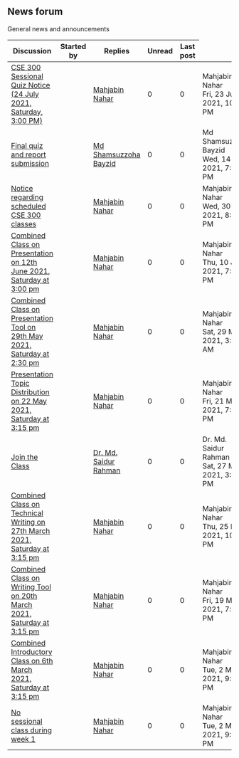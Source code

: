 <h2>News forum</h2>General news and announcements

<br />
<table><thead><tr><th>Discussion</th><th>Started by</th><th>Replies</th><th>Unread<a href="https://moodle.cse.buet.ac.bd/mod/forum/markposts.php?f=701&mark=read&returnpage=view.php"></a></th><th>Last post</th></tr></thead><tbody>
<tr><td><a href="CSE%20300%20Sessional%20Quiz%20Notice%20%2824%20July%202021%2C%20Saturday%2C%20300%20PM%29">CSE 300 Sessional Quiz Notice (24 July 2021, Saturday, 3:00 PM)</a></td>
<td><a href="https://moodle.cse.buet.ac.bd/user/view.php?id=1394&course=561"></a></td>
<td><a href="https://moodle.cse.buet.ac.bd/user/view.php?id=1394&course=561">Mahjabin Nahar</a></td>
<td>0</td>
<td>0</td>
<td>Mahjabin Nahar<br />Fri, 23 Jul 2021, 10:35 PM</td>
</tr>
<tr><td><a href="Final%20quiz%20and%20report%20submission">Final quiz and report submission</a></td>
<td><a href="https://moodle.cse.buet.ac.bd/user/view.php?id=1088&course=561"></a></td>
<td><a href="https://moodle.cse.buet.ac.bd/user/view.php?id=1088&course=561">Md Shamsuzzoha Bayzid</a></td>
<td>0</td>
<td>0</td>
<td>Md Shamsuzzoha Bayzid<br />Wed, 14 Jul 2021, 7:53 PM</td>
</tr>
<tr><td><a href="Notice%20regarding%20scheduled%20CSE%20300%20classes">Notice regarding scheduled CSE 300 classes</a></td>
<td><a href="https://moodle.cse.buet.ac.bd/user/view.php?id=1394&course=561"></a></td>
<td><a href="https://moodle.cse.buet.ac.bd/user/view.php?id=1394&course=561">Mahjabin Nahar</a></td>
<td>0</td>
<td>0</td>
<td>Mahjabin Nahar<br />Wed, 30 Jun 2021, 8:55 PM</td>
</tr>
<tr><td><a href="Combined%20Class%20on%20Presentation%20on%2012th%20June%202021%2C%20Saturday%20at%20300%20pm">Combined Class on Presentation on 12th June 2021, Saturday at 3:00 pm</a></td>
<td><a href="https://moodle.cse.buet.ac.bd/user/view.php?id=1394&course=561"></a></td>
<td><a href="https://moodle.cse.buet.ac.bd/user/view.php?id=1394&course=561">Mahjabin Nahar</a></td>
<td>0</td>
<td>0</td>
<td>Mahjabin Nahar<br />Thu, 10 Jun 2021, 7:32 PM</td>
</tr>
<tr><td><a href="Combined%20Class%20on%20Presentation%20Tool%20on%2029th%20May%202021%2C%20Saturday%20at%20230%20pm">Combined Class on Presentation Tool on 29th May 2021, Saturday at 2:30 pm</a></td>
<td><a href="https://moodle.cse.buet.ac.bd/user/view.php?id=1394&course=561"></a></td>
<td><a href="https://moodle.cse.buet.ac.bd/user/view.php?id=1394&course=561">Mahjabin Nahar</a></td>
<td>0</td>
<td>0</td>
<td>Mahjabin Nahar<br />Sat, 29 May 2021, 3:34 AM</td>
</tr>
<tr><td><a href="Presentation%20Topic%20Distribution%20on%2022%20May%202021%2C%20Saturday%20at%20315%20pm">Presentation Topic Distribution on 22 May 2021, Saturday at 3:15 pm</a></td>
<td><a href="https://moodle.cse.buet.ac.bd/user/view.php?id=1394&course=561"></a></td>
<td><a href="https://moodle.cse.buet.ac.bd/user/view.php?id=1394&course=561">Mahjabin Nahar</a></td>
<td>0</td>
<td>0</td>
<td>Mahjabin Nahar<br />Fri, 21 May 2021, 7:45 PM</td>
</tr>
<tr><td><a href="Join%20the%20Class">Join the Class</a></td>
<td><a href="https://moodle.cse.buet.ac.bd/user/view.php?id=43&course=561"></a></td>
<td><a href="https://moodle.cse.buet.ac.bd/user/view.php?id=43&course=561">Dr. Md. Saidur Rahman</a></td>
<td>0</td>
<td>0</td>
<td>Dr. Md. Saidur Rahman<br />Sat, 27 Mar 2021, 3:30 PM</td>
</tr>
<tr><td><a href="Combined%20Class%20on%20Technical%20Writing%20on%2027th%20March%202021%2C%20Saturday%20at%20315%20pm">Combined Class on Technical Writing on 27th March 2021, Saturday at 3:15 pm</a></td>
<td><a href="https://moodle.cse.buet.ac.bd/user/view.php?id=1394&course=561"></a></td>
<td><a href="https://moodle.cse.buet.ac.bd/user/view.php?id=1394&course=561">Mahjabin Nahar</a></td>
<td>0</td>
<td>0</td>
<td>Mahjabin Nahar<br />Thu, 25 Mar 2021, 10:28 PM</td>
</tr>
<tr><td><a href="Combined%20Class%20on%20Writing%20Tool%20on%2020th%20March%202021%2C%20Saturday%20at%20315%20pm">Combined Class on Writing Tool on 20th March 2021, Saturday at 3:15 pm</a></td>
<td><a href="https://moodle.cse.buet.ac.bd/user/view.php?id=1394&course=561"></a></td>
<td><a href="https://moodle.cse.buet.ac.bd/user/view.php?id=1394&course=561">Mahjabin Nahar</a></td>
<td>0</td>
<td>0</td>
<td>Mahjabin Nahar<br />Fri, 19 Mar 2021, 7:54 PM</td>
</tr>
<tr><td><a href="Combined%20Introductory%20Class%20on%206th%20March%202021%2C%20Saturday%20at%20315%20pm">Combined Introductory Class on 6th March 2021, Saturday at 3:15 pm</a></td>
<td><a href="https://moodle.cse.buet.ac.bd/user/view.php?id=1394&course=561"></a></td>
<td><a href="https://moodle.cse.buet.ac.bd/user/view.php?id=1394&course=561">Mahjabin Nahar</a></td>
<td>0</td>
<td>0</td>
<td>Mahjabin Nahar<br />Tue, 2 Mar 2021, 9:27 PM</td>
</tr>
<tr><td><a href="No%20sessional%20class%20during%20week%201">No sessional class during week 1</a></td>
<td><a href="https://moodle.cse.buet.ac.bd/user/view.php?id=1394&course=561"></a></td>
<td><a href="https://moodle.cse.buet.ac.bd/user/view.php?id=1394&course=561">Mahjabin Nahar</a></td>
<td>0</td>
<td>0</td>
<td>Mahjabin Nahar<br />Tue, 2 Mar 2021, 9:23 PM</td>
</tr>
</tbody></table>

